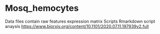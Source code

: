 # Mosq_hemocytes
Data files contain raw features expression matrix
Scripts Rmarkdown script anaysis
https://www.biorxiv.org/content/10.1101/2020.07.11.197939v2.full
